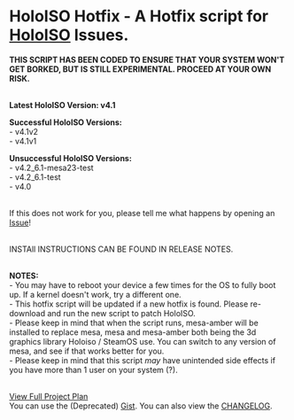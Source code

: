 # HoloISO Hotfix - A Hotfix script for [HoloISO](https://github.com/HoloISO/holoiso) Issues.

**THIS SCRIPT HAS BEEN CODED TO ENSURE THAT YOUR SYSTEM WON'T GET BORKED, BUT IS STILL EXPERIMENTAL. PROCEED AT YOUR OWN RISK.**

<br/>**Latest HoloISO Version: v4.1**

**Successful HoloISO Versions:**
<br/>\- v4.1v2
<br/>\- v4.1v1

**Unsuccessful HoloISO Versions:**
<br/>\- v4.2_6.1-mesa23-test
<br/>\- v4.2_6.1-test
<br/>\- v4.0

<br/>If this does not work for you, please tell me what happens by opening an [Issue](https://github.com/C7YPT0N1C/HoloISOHotfix/issues/new)!

<br/>INSTAll INSTRUCTIONS CAN BE FOUND IN RELEASE NOTES.

<br/>**NOTES:**
<br/>\- You may have to reboot your device a few times for the OS to fully boot up. If a kernel doesn't work, try a different one.
<br/>\- This hotfix script will be updated if a new hotfix is found. Please re-download and run the new script to patch HoloISO.
<br/>\- Please keep in mind that when the script runs, mesa-amber will be installed to replace mesa, mesa and mesa-amber both being the 3d graphics library Holoiso / SteamOS use. You can switch to any version of mesa, and see if that works better for you.
<br/>\- Please keep in mind that this script *may* have unintended side effects if you have more than 1 user on your system (?).

<br/>[View Full Project Plan](https://github.com/users/C7YPT0N1C/projects/4/views/3?sortedBy%5Bdirection%5D=asc&sortedBy%5BcolumnId%5D=Status)
<br/>You can use the (Deprecated) [Gist](https://gist.github.com/C7YPT0N1C/5625ef6a40a558ed6584b6ed62a66419). You can also view the [CHANGELOG](/CHANGELOG).
